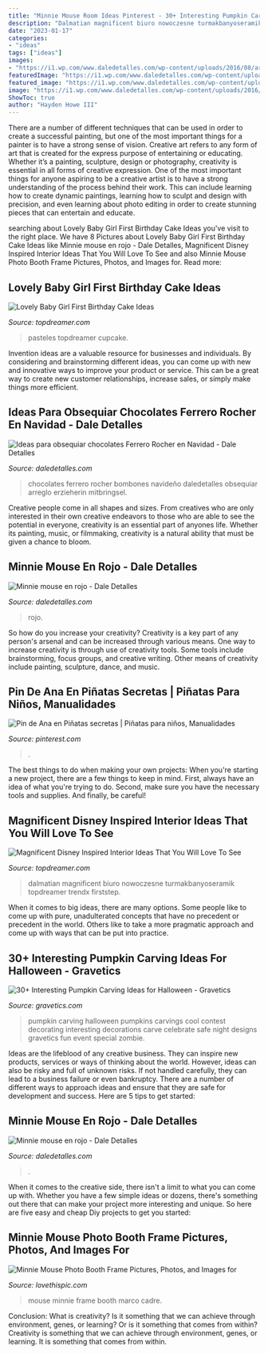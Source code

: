 ```yaml
---
title: "Minnie Mouse Room Ideas Pinterest - 30+ Interesting Pumpkin Carving Ideas For Halloween"
description: "Dalmatian magnificent biuro nowoczesne turmakbanyoseramik topdreamer trendx firststep"
date: "2023-01-17"
categories:
- "ideas"
tags: ["ideas"]
images:
- "https://i1.wp.com/www.daledetalles.com/wp-content/uploads/2016/08/arreglos-con-chocolates-ferrero12.jpg"
featuredImage: "https://i1.wp.com/www.daledetalles.com/wp-content/uploads/2016/04/minnie-rojo6.jpg"
featured_image: "https://i1.wp.com/www.daledetalles.com/wp-content/uploads/2016/04/minnie-rojo6.jpg"
image: "https://i1.wp.com/www.daledetalles.com/wp-content/uploads/2016/08/arreglos-con-chocolates-ferrero12.jpg"
ShowToc: true
author: "Hayden Howe III"
---
```



There are a number of different techniques that can be used in order to create a successful painting, but one of the most important things for a painter is to have a strong sense of vision.
Creative art refers to any form of art that is created for the express purpose of entertaining or educating. Whether it’s a painting, sculpture, design or photography, creativity is essential in all forms of creative expression. One of the most important things for anyone aspiring to be a creative artist is to have a strong understanding of the process behind their work. This can include learning how to create dynamic paintings, learning how to sculpt and design with precision, and even learning about photo editing in order to create stunning pieces that can entertain and educate.

	

		
searching about Lovely Baby Girl First Birthday Cake Ideas you've visit to the right place. We have 8 Pictures about Lovely Baby Girl First Birthday Cake Ideas like Minnie mouse en rojo - Dale Detalles, Magnificent Disney Inspired Interior Ideas That You Will Love To See and also Minnie Mouse Photo Booth Frame Pictures, Photos, and Images for. Read more:
		
    
## Lovely Baby Girl First Birthday Cake Ideas

<img loading=lazy src="https://topdreamer.com/wp-content/uploads/2014/10/40a03ec4b6068eac55bb8610d6c24f9c-682x1024.jpg" onerror="this.onerror=null;this.src='https://tse4.mm.bing.net/th?id=OIP.1VNR4hBNTWo5jjjVluF8KgHaLH&amp;pid=15.1';" alt="Lovely Baby Girl First Birthday Cake Ideas">

_Source: topdreamer.com_

>pasteles topdreamer cupcake. 

	

Invention ideas are a valuable resource for businesses and individuals. By considering and brainstorming different ideas, you can come up with new and innovative ways to improve your product or service. This can be a great way to create new customer relationships, increase sales, or simply make things more efficient.

    
## Ideas Para Obsequiar Chocolates Ferrero Rocher En Navidad - Dale Detalles

<img loading=lazy src="https://i1.wp.com/www.daledetalles.com/wp-content/uploads/2016/08/arreglos-con-chocolates-ferrero12.jpg" onerror="this.onerror=null;this.src='https://tse1.mm.bing.net/th?id=OIP.VeAB8oa6p2T8mY20i637GwHaM0&amp;pid=15.1';" alt="Ideas para obsequiar chocolates Ferrero Rocher en Navidad - Dale Detalles">

_Source: daledetalles.com_

>chocolates ferrero rocher bombones navideño daledetalles obsequiar arreglo erzieherin mitbringsel. 

	

Creative people come in all shapes and sizes. From creatives who are only interested in their own creative endeavors to those who are able to see the potential in everyone, creativity is an essential part of anyones life. Whether its painting, music, or filmmaking, creativity is a natural ability that must be given a chance to bloom.

    
## Minnie Mouse En Rojo - Dale Detalles

<img loading=lazy src="https://i1.wp.com/www.daledetalles.com/wp-content/uploads/2016/04/minnie-rojo6.jpg" onerror="this.onerror=null;this.src='https://tse4.mm.bing.net/th?id=OIP.L6GpFRb_TjKt1fir3BVbcAHaLG&amp;pid=15.1';" alt="Minnie mouse en rojo - Dale Detalles">

_Source: daledetalles.com_

>rojo. 

	

So how do you increase your creativity?
Creativity is a key part of any person's arsenal and can be increased through various means. One way to increase creativity is through use of creativity tools. Some tools include brainstorming, focus groups, and creative writing. Other means of creativity include painting, sculpture, dance, and music.

    
## Pin De Ana En Piñatas Secretas | Piñatas Para Niños, Manualidades

<img loading=lazy src="https://i.pinimg.com/736x/ac/de/ad/acdead03632762122b5f80c898b316f1.jpg" onerror="this.onerror=null;this.src='https://tse1.mm.bing.net/th?id=OIP.qp-lWmWvzfbdmkcl0IxwWgHaJ5&amp;pid=15.1';" alt="Pin de Ana en Piñatas secretas | Piñatas para niños, Manualidades">

_Source: pinterest.com_

>. 

	

The best things to do when making your own projects:
When you're starting a new project, there are a few things to keep in mind. First, always have an idea of what you're trying to do. Second, make sure you have the necessary tools and supplies. And finally, be careful!

    
## Magnificent Disney Inspired Interior Ideas That You Will Love To See

<img loading=lazy src="https://topdreamer.com/wp-content/uploads/2015/10/disney-inspired-furniture.jpg" onerror="this.onerror=null;this.src='https://tse4.mm.bing.net/th?id=OIP.uVHQ2j9XYQ-60bXxqUtUlAHaJ6&amp;pid=15.1';" alt="Magnificent Disney Inspired Interior Ideas That You Will Love To See">

_Source: topdreamer.com_

>dalmatian magnificent biuro nowoczesne turmakbanyoseramik topdreamer trendx firststep. 

	

When it comes to big ideas, there are many options. Some people like to come up with pure, unadulterated concepts that have no precedent or precedent in the world. Others like to take a more pragmatic approach and come up with ways that can be put into practice. 

    
## 30+ Interesting Pumpkin Carving Ideas For Halloween - Gravetics

<img loading=lazy src="https://www.gravetics.com/wp-content/uploads/2017/07/Happy-Halloween-to-those-who-celebrate-it-Have-a-Safe-and-Fun-Night-and-4-those-followers-who-dont-celebrate-Have-a-Safe-night-as-while.jpg" onerror="this.onerror=null;this.src='https://tse2.mm.bing.net/th?id=OIP.L1m3fC1t_xhNsocS3QbL2gHaLI&amp;pid=15.1';" alt="30+ Interesting Pumpkin Carving Ideas for Halloween - Gravetics">

_Source: gravetics.com_

>pumpkin carving halloween pumpkins carvings cool contest decorating interesting decorations carve celebrate safe night designs gravetics fun event special zombie. 

	

Ideas are the lifeblood of any creative business. They can inspire new products, services or ways of thinking about the world. However, ideas can also be risky and full of unknown risks. If not handled carefully, they can lead to a business failure or even bankruptcy. There are a number of different ways to approach ideas and ensure that they are safe for development and success. Here are 5 tips to get started:

    
## Minnie Mouse En Rojo - Dale Detalles

<img loading=lazy src="https://i1.wp.com/www.daledetalles.com/wp-content/uploads/2016/04/minnie-rojo14.jpg?resize=410%2C617" onerror="this.onerror=null;this.src='https://tse1.mm.bing.net/th?id=OIP.wxgS2BrArJzu3cU69yBmUgAAAA&amp;pid=15.1';" alt="Minnie mouse en rojo - Dale Detalles">

_Source: daledetalles.com_

>. 

	

When it comes to the creative side, there isn't a limit to what you can come up with. Whether you have a few simple ideas or dozens, there's something out there that can make your project more interesting and unique. So here are five easy and cheap Diy projects to get you started: 

    
## Minnie Mouse Photo Booth Frame Pictures, Photos, And Images For

<img loading=lazy src="http://www.lovethispic.com/uploaded_images/254207-Minnie-Mouse-Photo-Booth-Frame-.jpg" onerror="this.onerror=null;this.src='https://tse1.mm.bing.net/th?id=OIP.4xH4dHQUOyS_viYQYUmsswHaMW&amp;pid=15.1';" alt="Minnie Mouse Photo Booth Frame Pictures, Photos, and Images for">

_Source: lovethispic.com_

>mouse minnie frame booth marco cadre. 

	

Conclusion: What is creativity? Is it something that we can achieve through environment, genes, or learning? Or is it something that comes from within?
Creativity is something that we can achieve through environment, genes, or learning. It is something that comes from within.

